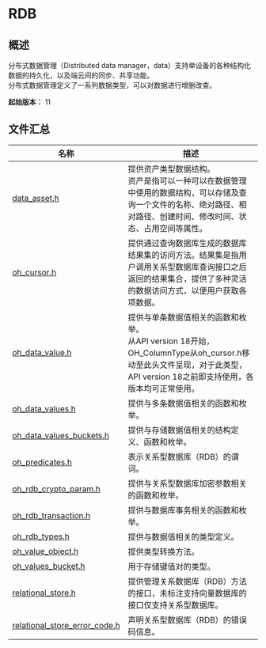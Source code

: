 # RDB
<!--Kit: ArkData-->
<!--Subsystem: DistributedDataManager-->
<!--Owner: @baijidong-->
<!--Designer: @widecode; @htt1997-->
<!--Tester: @yippo; @logic42-->
<!--Adviser: @ge-yafang-->

## 概述

分布式数据管理（Distributed data manager，data）支持单设备的各种结构化数据的持久化，以及端云间的同步、共享功能。<br>分布式数据管理定义了一系列数据类型，可以对数据进行增删改查。

**起始版本：** 11

## 文件汇总

| 名称                                                         | 描述                                                         |
| ------------------------------------------------------------ | ------------------------------------------------------------ |
| [data_asset.h](capi-data-asset-h.md)                         | 提供资产类型数据结构。<br>资产是指可以一种可以在数据管理中使用的数据结构，可以存储及查询一个文件的名称、绝对路径、相对路径、创建时间、修改时间、状态、占用空间等属性。 |
| [oh_cursor.h](capi-oh-cursor-h.md)                           | 提供通过查询数据库生成的数据库结果集的访问方法。结果集是指用户调用关系型数据库查询接口之后返回的结果集合，提供了多种灵活的数据访问方式，以便用户获取各项数据。 |
| [oh_data_value.h](capi-oh-data-value-h.md)                   | 提供与单条数据值相关的函数和枚举。<br>从API version 18开始，OH_ColumnType从oh_cursor.h移动至此头文件呈现，对于此类型，API version 18之前即支持使用，各版本均可正常使用。 |
| [oh_data_values.h](capi-oh-data-values-h.md)                 | 提供与多条数据值相关的函数和枚举。                           |
| [oh_data_values_buckets.h](capi-oh-data-values-buckets-h.md) | 提供与存储数据值相关的结构定义、函数和枚举。                 |
| [oh_predicates.h](capi-oh-predicates-h.md)                   | 表示关系型数据库（RDB）的谓词。                              |
| [oh_rdb_crypto_param.h](capi-oh-rdb-crypto-param-h.md)       | 提供与关系型数据库加密参数相关的函数和枚举。                 |
| [oh_rdb_transaction.h](capi-oh-rdb-transaction-h.md)         | 提供与数据库事务相关的函数和枚举。                           |
| [oh_rdb_types.h](capi-oh-rdb-types-h.md)                     | 提供与数据值相关的类型定义。                                 |
| [oh_value_object.h](capi-oh-value-object-h.md)               | 提供类型转换方法。                                           |
| [oh_values_bucket.h](capi-oh-values-bucket-h.md)             | 用于存储键值对的类型。                                       |
| [relational_store.h](capi-relational-store-h.md)             | 提供管理关系数据库（RDB）方法的接口，未标注支持向量数据库的接口仅支持关系型数据库。 |
| [relational_store_error_code.h](capi-relational-store-error-code-h.md) | 声明关系型数据库（RDB）的错误码信息。                        |